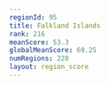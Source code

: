 ```yaml
---
regionId: 95
title: Falkland Islands
rank: 216
meanScore: 53.3
globalMeanScore: 69.25
numRegions: 220
layout: region_score
---
```

